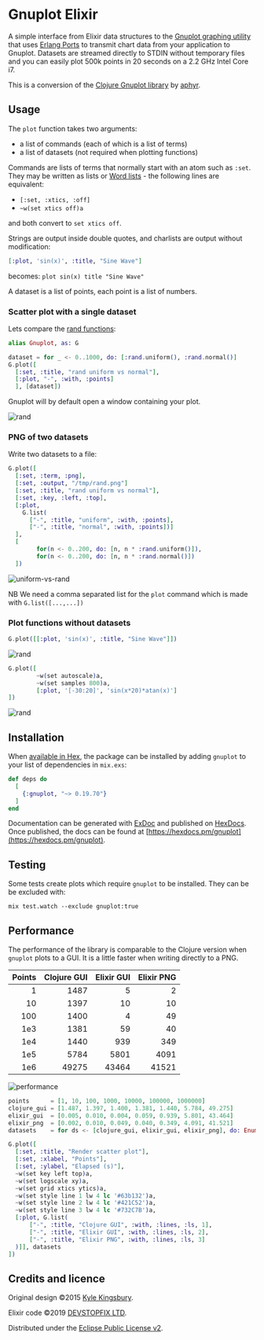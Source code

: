 # Gnuplot Elixir

A simple interface from Elixir data structures to the [Gnuplot graphing utility][1] that uses [Erlang Ports][5] to transmit chart data from your application to Gnuplot. Datasets are streamed directly to STDIN without temporary files and you can easily plot 500k points in 20 seconds on a 2.2 GHz Intel Core i7.

This is a conversion of the [Clojure Gnuplot library][4] by [aphyr][2].

## Usage

The `plot` function takes two arguments:

* a list of commands (each of which is a list of terms)
* a list of datasets (not required when plotting functions)

Commands are lists of terms that normally start with an atom such as `:set`. They may be written as lists or [Word lists](https://elixir-lang.org/getting-started/sigils.html#word-lists) - the following lines are equivalent:

* `[:set, :xtics, :off]`
* `~w(set xtics off)a`

and both convert to `set xtics off`.

Strings are output inside double quotes, and charlists are output without modification:

```elixir
[:plot, 'sin(x)', :title, "Sine Wave"]
```

becomes: `plot sin(x) title "Sine Wave"`

A dataset is a list of points, each point is a list of numbers.

### Scatter plot with a single dataset

Lets compare the [rand functions](http://erlang.org/doc/man/rand.html):

```elixir
alias Gnuplot, as: G

dataset = for _ <- 0..1000, do: [:rand.uniform(), :rand.normal()]
G.plot([
  [:set, :title, "rand uniform vs normal"],
  [:plot, "-", :with, :points]
  ], [dataset])
```

Gnuplot will by default open a window containing your plot.

![rand](docs/window.png)

### PNG of two datasets

Write two datasets to a file:

```elixir
G.plot([
  [:set, :term, :png], 
  [:set, :output, "/tmp/rand.png"]
  [:set, :title, "rand uniform vs normal"],
  [:set, :key, :left, :top],
  [:plot,
    G.list(
      ["-", :title, "uniform", :with, :points],
      ["-", :title, "normal", :with, :points])]
  ], 
  [
        for(n <- 0..200, do: [n, n * :rand.uniform()]),
        for(n <- 0..200, do: [n, n * :rand.normal()])
  ])
```

![uniform-vs-rand](docs/rand.PNG)

NB We need a comma separated list for the `plot` command which is made with `G.list([...,...])`

### Plot functions without datasets

```elixir
G.plot([[:plot, 'sin(x)', :title, "Sine Wave"]])
```

![rand](docs/sine.PNG)

```elixir
G.plot([
        ~w(set autoscale)a,
        ~w(set samples 800)a,
        [:plot, '[-30:20]', 'sin(x*20)*atan(x)']
])
```

![rand](docs/atan_sin.PNG)

## Installation

When [available in Hex](https://hex.pm/docs/publish), the package can be installed
by adding `gnuplot` to your list of dependencies in `mix.exs`:

```elixir
def deps do
  [
    {:gnuplot, "~> 0.19.70"}
  ]
end
```

Documentation can be generated with [ExDoc](https://github.com/elixir-lang/ex_doc)
and published on [HexDocs](https://hexdocs.pm). Once published, the docs can
be found at [https://hexdocs.pm/gnuplot](https://hexdocs.pm/gnuplot).

## Testing

Some tests create plots which require `gnuplot` to be installed. They can be be excluded with:

    mix test.watch --exclude gnuplot:true

## Performance

The performance of the library is comparable to the Clojure version when `gnuplot` plots to a GUI. It is a little faster when writing directly to a PNG.

| Points | Clojure GUI | Elixir GUI | Elixir PNG |
| -----: | ----------: | ---------: | ---------: |
|      1 |        1487 |          5 |          2 |
|     10 |        1397 |         10 |         10 |
|    100 |        1400 |          4 |         49 |
|    1e3 |        1381 |         59 |         40 |
|    1e4 |        1440 |        939 |        349 |
|    1e5 |        5784 |       5801 |       4091 |
|    1e6 |       49275 |      43464 |      41521 |

![performance](docs/speed.PNG)

```elixir
points      = [1, 10, 100, 1000, 10000, 100000, 1000000]
clojure_gui = [1.487, 1.397, 1.400, 1.381, 1.440, 5.784, 49.275]
elixir_gui  = [0.005, 0.010, 0.004, 0.059, 0.939, 5.801, 43.464]
elixir_png  = [0.002, 0.010, 0.049, 0.040, 0.349, 4.091, 41.521]
datasets    = for ds <- [clojure_gui, elixir_gui, elixir_png], do: Enum.zip(points, ds)

G.plot([
  [:set, :title, "Render scatter plot"],
  [:set, :xlabel, "Points"],
  [:set, :ylabel, "Elapsed (s)"],
  ~w(set key left top)a,
  ~w(set logscale xy)a,
  ~w(set grid xtics ytics)a,
  ~w(set style line 1 lw 4 lc '#63b132')a,
  ~w(set style line 2 lw 4 lc '#421C52')a,
  ~w(set style line 3 lw 4 lc '#732C7B')a,
  [:plot, G.list(
      ["-", :title, "Clojure GUI", :with, :lines, :ls, 1],
      ["-", :title, "Elixir GUI", :with, :lines, :ls, 2],
      ["-", :title, "Elixir PNG", :with, :lines, :ls, 3]
  )]], datasets
])
```

## Credits and licence

Original design ©2015 [Kyle Kingsbury][2].

Elixir code ©2019 [DEVSTOPFIX LTD][3].

Distributed under the [Eclipse Public License v2][6].


[1]: http://www.gnuplot.info/
[2]: https://github.com/aphyr
[3]: http://www.devstopfix.com/
[4]: https://github.com/aphyr/gnuplot
[5]: http://erlang.org/doc/reference_manual/ports.html
[6]: https://www.eclipse.org/legal/epl-2.0/